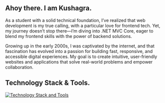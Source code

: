 <h2 align="left">Ahoy there. I am Kushagra.</h2>


  As a student with a solid technical foundation, I’ve realized that web development is my true calling, with a particular love for frontend tech. Yet, my journey doesn’t stop there—I’m diving into .NET MVC Core, eager to blend my frontend skills with the power of backend solutions.



  Growing up in the early 2000s, I was captivated by the internet, and that fascination has evolved into a passion for building fast, responsive, and accessible digital experiences. My goal is to create intuitive, user-friendly websites and applications that solve real-world problems and empower collaboration.


<h2 align="left">Technology Stack & Tools.</h2>

<div align="left">
  <a href="https://github.com/U03KUSHAGRA">
    <img src="https://skillicons.dev/icons?i=python,c,java,cs,dotnet,opencv,html,css,js,mysql,postman,vscode,git,visualstudio" alt="Technology Stack and Tools"/>
  </a>
</div>
